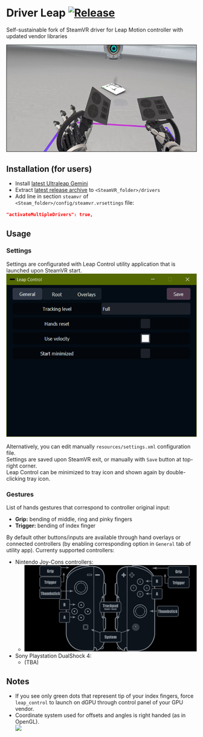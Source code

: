 # Driver Leap [![Release](http://img.shields.io/github/release/SDraw/driver_leap.svg)](../../releases/latest)
Self-sustainable fork of SteamVR driver for Leap Motion controller with updated vendor libraries

[![](./.github/img_01.png)](https://www.youtube.com/watch?v=RdGnCV2g_oE)
  
## Installation (for users)
* Install [latest Ultraleap Gemini](https://developer.leapmotion.com/tracking-software-download)
* Extract [latest release archive](../../releases/latest) to `<SteamVR_folder>/drivers`
* Add line in section `steamvr` of `<Steam_folder>/config/steamvr.vrsettings` file:
```JSON
"activateMultipleDrivers": true,
```

## Usage
### Settings
Settings are configurated with Leap Control utility application that is launched upon SteamVR start.
<kbd>![](./.github/img_02.gif)</kbd>

Alternatively, you can edit manually `resources/settings.xml` configuration file.  
Settings are saved upon SteamVR exit, or manually with `Save` button at top-right corner.  
Leap Control can be minimized to tray icon and shown again by double-clicking tray icon.

### Gestures
List of hands gestures that correspond to controller original input:
* **Grip:** bending of middle, ring and pinky fingers
* **Trigger:** bending of index finger

By default other buttons/inputs are available through hand overlays or connected controllers (by enabling corresponding option in `General` tab of utility app).
Currenty supported controllers:
* Nintendo Joy-Cons controllers:
  * <kbd>![](./.github/img_03.png)</kbd>
* Sony Playstation DualShock 4:
  * (TBA)

## Notes
* If you see only green dots that represent tip of your index fingers, force `leap_control` to launch on dGPU through control panel of your GPU vendor.
* Coordinate system used for offsets and angles is right handed (as in OpenGL).  
<kbd>![](https://learnopengl.com/img/getting-started/coordinate_systems_right_handed.png)</kbd>
